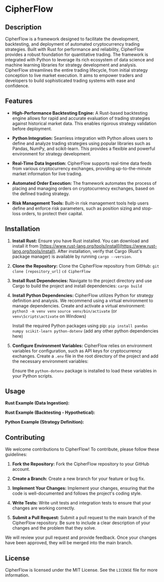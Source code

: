 # CipherFlow

## Description

CipherFlow is a framework designed to facilitate the development, backtesting, and deployment of automated cryptocurrency trading strategies. Built with Rust for performance and reliability, CipherFlow provides a robust foundation for quantitative trading. The framework is integrated with Python to leverage its rich ecosystem of data science and machine learning libraries for strategy development and analysis. CipherFlow streamlines the entire trading lifecycle, from initial strategy conception to live market execution. It aims to empower traders and developers to build sophisticated trading systems with ease and confidence.

## Features

*   **High-Performance Backtesting Engine:** A Rust-based backtesting engine allows for rapid and accurate evaluation of trading strategies against historical market data. This enables rigorous strategy validation before deployment.

*   **Python Integration:** Seamless integration with Python allows users to define and analyze trading strategies using popular libraries such as Pandas, NumPy, and scikit-learn. This provides a flexible and powerful environment for strategy development.

*   **Real-Time Data Ingestion:** CipherFlow supports real-time data feeds from various cryptocurrency exchanges, providing up-to-the-minute market information for live trading.

*   **Automated Order Execution:** The framework automates the process of placing and managing orders on cryptocurrency exchanges, based on the defined trading strategy.

*   **Risk Management Tools:** Built-in risk management tools help users define and enforce risk parameters, such as position sizing and stop-loss orders, to protect their capital.

## Installation

1.  **Install Rust:** Ensure you have Rust installed. You can download and install it from [https://www.rust-lang.org/tools/install](https://www.rust-lang.org/tools/install). After installation, verify that Cargo (Rust's package manager) is available by running `cargo --version`.

2.  **Clone the Repository:** Clone the CipherFlow repository from GitHub:
    `git clone [repository_url]`
    `cd CipherFlow`

3.  **Install Rust Dependencies:** Navigate to the project directory and use Cargo to build the project and install dependencies:
    `cargo build`

4.  **Install Python Dependencies:** CipherFlow utilizes Python for strategy definition and analysis. We recommend using a virtual environment to manage dependencies. Create and activate a virtual environment:
    `python3 -m venv venv`
    `source venv/bin/activate` (or `venv\Scripts\activate` on Windows)

    Install the required Python packages using pip:
    `pip install pandas numpy scikit-learn python-dotenv` (add any other python dependencies here)

5.  **Configure Environment Variables:** CipherFlow relies on environment variables for configuration, such as API keys for cryptocurrency exchanges. Create a `.env` file in the root directory of the project and add the necessary environment variables:
    
    Ensure the `python-dotenv` package is installed to load these variables in your Python scripts.

## Usage

**Rust Example (Data Ingestion):**



**Rust Example (Backtesting - Hypothetical):**



**Python Example (Strategy Definition):**



## Contributing

We welcome contributions to CipherFlow! To contribute, please follow these guidelines:

1.  **Fork the Repository:** Fork the CipherFlow repository to your GitHub account.

2.  **Create a Branch:** Create a new branch for your feature or bug fix.

3.  **Implement Your Changes:** Implement your changes, ensuring that the code is well-documented and follows the project's coding style.

4.  **Write Tests:** Write unit tests and integration tests to ensure that your changes are working correctly.

5.  **Submit a Pull Request:** Submit a pull request to the main branch of the CipherFlow repository. Be sure to include a clear description of your changes and the problem that they solve.

We will review your pull request and provide feedback. Once your changes have been approved, they will be merged into the main branch.

## License

CipherFlow is licensed under the MIT License. See the `LICENSE` file for more information.